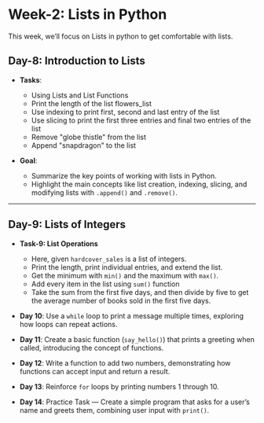 # Week-2: Lists in Python
This week, we’ll focus on Lists in python to get comfortable with lists.

## **Day-8: Introduction to Lists**
  - **Tasks**:
    - Using Lists and List Functions  
    - Print the length of the list flowers_list
    - Use indexing to print first, second and last entry of the list
    - Use slicing to print the first three entries and final two entries of the list
    - Remove "globe thistle" from the list
    - Append "snapdragon" to the list
          
  - **Goal**:
     - Summarize the key points of working with lists in Python.
     - Highlight the main concepts like list creation, indexing, slicing, and modifying lists with `.append()` and `.remove()`.

---

## **Day-9: Lists of Integers**
  - **Task-9: List Operations**
    - Here, given `hardcover_sales` is a list of integers.  
    - Print the length, print individual entries, and extend the list.
    - Get the minimum with `min()` and the maximum with `max()`.
    - Add every item in the list using `sum()` function
    - Take the sum from the first five days, and then divide by five to get the average number of books sold in the first five days.

- **Day 10**: Use a `while` loop to print a message multiple times, exploring how loops can repeat actions.
- **Day 11**: Create a basic function (`say_hello()`) that prints a greeting when called, introducing the concept of functions.
- **Day 12**: Write a function to add two numbers, demonstrating how functions can accept input and return a result.
- **Day 13**: Reinforce `for` loops by printing numbers 1 through 10.
- **Day 14**: Practice Task — Create a simple program that asks for a user’s name and greets them, combining user input with `print()`.

